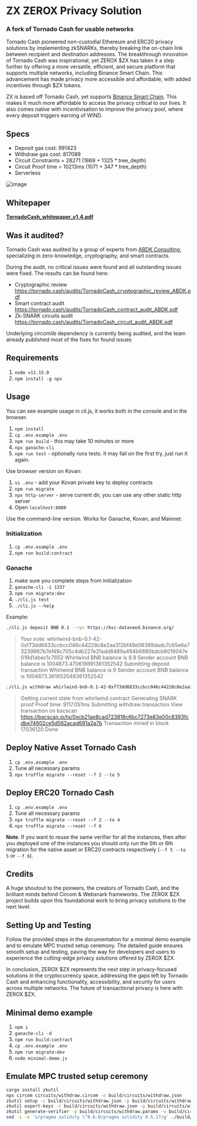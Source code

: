 # ZX ZEROX Privacy Solution

### A fork of Tornado Cash for usable networks

Tornado Cash pioneered non-custodial Ethereum and ERC20 privacy solutions by implementing zkSNARKs, thereby breaking the on-chain link between recipient and destination addresses. The breakthrough innovation of Tornado Cash was inspirational, yet ZEROX $ZX has taken it a step further by offering a more versatile, efficient, and secure platform that supports multiple networks, including Binance Smart Chain. This advancement has made privacy more accessible and affordable, with added incentives through $ZX tokens.

ZX is based off Tornado Cash, yet supports [Binance Smart Chain](https://docs.binance.org/smart-chain/guides/bsc-intro.html). This makes it much more affordable to access the privacy critical to our lives. It also comes native with incentivisation to improve the privacy pool, where every deposit triggers earning of WIND.

## Specs

- Deposit gas cost: 991423
- Withdraw gas cost: 817089
- Circuit Constraints = 28271 (1869 + 1325 \* tree_depth)
- Circuit Proof time = 10213ms (1071 + 347 \* tree_depth)
- Serverless

![image](docs/diagram.png)

## Whitepaper

**[TornadoCash_whitepaper_v1.4.pdf](https://tornado.cash/audits/TornadoCash_whitepaper_v1.4.pdf)**

## Was it audited?

Tornado Cash was audited by a group of experts from [ABDK Consulting](https://www.abdk.consulting), specializing in zero-knowledge, cryptography, and smart contracts.

During the audit, no critical issues were found and all outstanding issues were fixed. The results can be found here:

- Cryptographic review https://tornado.cash/audits/TornadoCash_cryptographic_review_ABDK.pdf
- Smart contract audit https://tornado.cash/audits/TornadoCash_contract_audit_ABDK.pdf
- Zk-SNARK circuits audit https://tornado.cash/audits/TornadoCash_circuit_audit_ABDK.pdf

Underlying circomlib dependency is currently being audited, and the team already published most of the fixes for found issues

## Requirements

1. `node v11.15.0`
2. `npm install -g npx`

## Usage

You can see example usage in cli.js, it works both in the console and in the browser.

1. `npm install`
1. `cp .env.example .env`
1. `npm run build` - this may take 10 minutes or more
1. `npx ganache-cli`
1. `npm run test` - optionally runs tests. It may fail on the first try, just run it again.

Use browser version on Kovan:

1. `vi .env` - add your Kovan private key to deploy contracts
1. `npm run migrate`
1. `npx http-server` - serve current dir, you can use any other static http server
1. Open `localhost:8080`

Use the command-line version. Works for Ganache, Kovan, and Mainnet:

### Initialization

1. `cp .env.example .env`
1. `npm run build:contract`

### Ganache

1. make sure you complete steps from Initialization
1. `ganache-cli -i 1337`
1. `npm run migrate:dev`
1. `./cli.js test`
1. `./cli.js --help`

Example:

```bash
./cli.js deposit BNB 0.1 --rpc https://bsc-dataseed.binance.org/
```

> Your note: whirlwind-bnb-0.1-42-0xf73dd6833ccbcc046c44228c8e2aa312bf49e08389dadc7c65e6a73239867b7ef49c705c4db227e2fadd8489a494b6880bdcb6016047e019d1abec1c7652
> Whirlwind BNB balance is 8.9
> Sender account BNB balance is 1004873.470619891361352542
> Submitting deposit transaction
> Whirlwind BNB balance is 9
> Sender account BNB balance is 1004873.361652048361352542

```bash
./cli.js withdraw whirlwind-bnb-0.1-42-0xf73dd6833ccbcc046c44228c8e2aa312bf49e08389dadc7c65e6a73239867b7ef49c705c4db227e2fadd8489a494b6880bdcb6016047e019d1abec1c7652 0x8589427373D6D84E98730D7795D8f6f8731FDA16 0x2696fF371403abb43bF063264bDdFFCDeB6442ff --rpc https://bsc-dataseed.binance.org/
```

> Getting current state from whirlwind contract
> Generating SNARK proof
> Proof time: 9117.051ms
> Submitting withdraw transaction
> View transaction on bscscan https://bscscan.io/tx/0xcb21ae8cad723818c6bc7273e83e00c8393fcdbe74802ce5d562acad691a2a7b
> Transaction mined in block 17036120
> Done

## Deploy Native Asset Tornado Cash

1. `cp .env.example .env`
1. Tune all necessary params
1. `npx truffle migrate --reset --f 2 --to 5`

## Deploy ERC20 Tornado Cash

1. `cp .env.example .env`
1. Tune all necessary params
1. `npx truffle migrate --reset --f 2 --to 4`
1. `npx truffle migrate --reset --f 6`

**Note**. If you want to reuse the same verifier for all the instances, then after you deployed one of the instances you should only run the 5th or 6th migration for the native asset or ERC20 contracts respectively (`--f 5 --to 5` or `--f 6`).

## Credits

A huge shoutout to the pioneers, the creators of Tornado Cash, and the brilliant minds behind Circom & Websnark frameworks. The ZEROX $ZX project builds upon this foundational work to bring privacy solutions to the next level.

## Setting Up and Testing
Follow the provided steps in the documentation for a minimal demo example and to emulate MPC trusted setup ceremony. The detailed guide ensures smooth setup and testing, paving the way for developers and users to experience the cutting-edge privacy solutions offered by ZEROX $ZX.

In conclusion, ZEROX $ZX represents the next step in privacy-focused solutions in the cryptocurrency space, addressing the gaps left by Tornado Cash and enhancing functionality, accessibility, and security for users across multiple networks. The future of transactional privacy is here with ZEROX $ZX.

## Minimal demo example

1. `npm i`
1. `ganache-cli -d`
1. `npm run build:contract`
1. `cp .env.example .env`
1. `npm run migrate:dev`
1. `node minimal-demo.js`

## Emulate MPC trusted setup ceremony

```bash
cargo install zkutil
npx circom circuits/withdraw.circom -o build/circuits/withdraw.json
zkutil setup -c build/circuits/withdraw.json -p build/circuits/withdraw.params
zkutil export-keys -c build/circuits/withdraw.json -p build/circuits/withdraw.params -r build/circuits/withdraw_proving_key.json -v build/circuits/withdraw_verification_key.json
zkutil generate-verifier -p build/circuits/withdraw.params -v build/circuits/Verifier.sol
sed -i -e 's/pragma solidity \^0.6.0/pragma solidity 0.5.17/g' ./build/circuits/Verifier.sol
```
